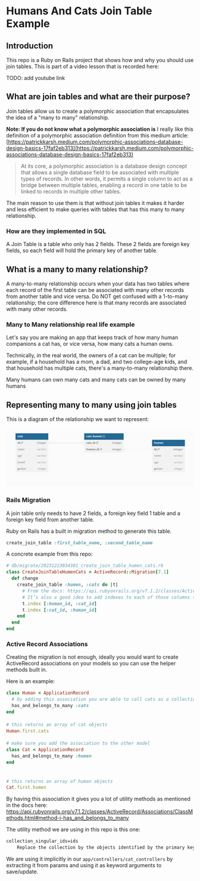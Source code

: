 # Humans And Cats Join Table Example

## Introduction
This repo is a Ruby on Rails project that shows how and why you should use join tables. This is part of a video lesson that is recorded here:

TODO: add youtube link

## What are join tables and what are their purpose?

Join tables allow us to create a polymorphic association that encapsulates the idea of a "many to many" relationship.

**Note: If you do not know what a polymorphic association is**
I really like this definition of a polymorphic association definition from this medium article: [https://patrickkarsh.medium.com/polymorphic-associations-database-design-basics-17faf2eb313](https://patrickkarsh.medium.com/polymorphic-associations-database-design-basics-17faf2eb313)
<blockquote>

At its core, a polymorphic association is a database design concept that allows a single database field to be associated with multiple types of records. In other words, it permits a single column to act as a bridge between multiple tables, enabling a record in one table to be linked to records in multiple other tables.
</blockquote>

The main reason to use them is that without join tables it makes it harder and less efficient to make queries with tables that has this many to many relationship.

### How are they implemented in SQL

A Join Table is a table who only has 2 fields. These 2 fields are foreign key fields, so each field will hold the primary key of another table.

## What is a many to many relationship?

A many-to-many relationship occurs when your data has two tables where each record of the first table can be associated with many other records from another table and vice versa. Do NOT get confused with a 1-to-many relationship; the core difference here is that many records are associated with many other records.

### Many to Many relationship real life example

Let's say you are making an app that keeps track of how many human companions a cat has, or vice versa, how many cats a human owns.

Technically, in the real world, the owners of a cat can be multiple; for example, if a household has a mom, a dad, and two college-age kids, and that household has multiple cats, there's a many-to-many relationship there.

Many humans can own many cats and many cats can be owned by many humans

## Representing many to many using join tables

This is a diagram of the relationship we want to represent:

![Join table diagram of cats and humans](./public/join_diagram.png "Join Diagram")

### Rails Migration

A join table only needs to have 2 fields, a foreign key field 1 table and a foreign key field from another table.

Ruby on Rails has a built in migration method to generate this table.

```ruby
create_join_table :first_table_name, :second_table_name
```

A concrete example from this repo:

```ruby
# db/migrate/20231223034301_create_join_table_humen_cats.rb
class CreateJoinTableHumenCats < ActiveRecord::Migration[7.1]
  def change
    create_join_table :humen, :cats do |t|
      # From the docs: https://api.rubyonrails.org/v7.1.2/classes/ActiveRecord/Associations/ClassMethods.html#method-i-has_and_belongs_to_many
      # It’s also a good idea to add indexes to each of those columns to speed up the joins process. However, in MySQL it is advised to add a compound index for both of the columns as MySQL only uses one index per table during the lookup.
      t.index [:human_id, :cat_id]
      t.index [:cat_id, :human_id]
    end
  end
end
```
### Active Record Associations

Creating the migration is not enough, ideally you would want to create ActiveRecord associations on your models so you can use the helper methods built in.

Here is an example:

```ruby
class Human < ApplicationRecord
  # by adding this association you are able to call cats as a collection
  has_and_belongs_to_many :cats
end

# this returns an array of cat objects
Human.first.cats

# make sure you add the association to the other model
class Cat < ApplicationRecord
  has_and_belongs_to_many :humen
end


# this returns an array of human objects
Cat.first.humen
```

By having this association it gives you a lot of utility methods as mentioned in the docs here:
https://api.rubyonrails.org/v7.1.2/classes/ActiveRecord/Associations/ClassMethods.html#method-i-has_and_belongs_to_many

The utility method we are using in this repo is this one:
```txt
collection_singular_ids=ids
    Replace the collection by the objects identified by the primary keys in ids.
```

We are using it implicitly in our `app/controllers/cat_controllers` by extracting it from params and using it as keyword arguments to save/update.



